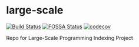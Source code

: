 # large-scale

[![Build Status](https://travis-ci.org/kochman/hotshots.svg?branch=master)](https://travis-ci.org/kochman/hotshots)&nbsp;[![FOSSA Status](https://app.fossa.io/api/projects/git%2Bgithub.com%2Fkochman%2Fhotshots.svg?type=shield)](https://app.fossa.io/projects/git%2Bgithub.com%2Fkochman%2Fhotshots?ref=badge_shield)&nbsp;[![codecov](https://codecov.io/gh/kochman/hotshots/branch/master/graph/badge.svg)](https://codecov.io/gh/kochman/hotshots)

Repo for Large-Scale Programming Indexing Project
